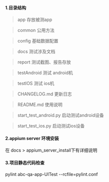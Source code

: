 #### 1.目录结构
>app                      存放被测app

>common                   公用方法

>config                   基础数据配置

>docs                     测试涉及文档

>report                   测试截图、报告存放

>testAndroid              测试 android机

>testIOS                  测试 ios机

>CHANGELOG.md             更新日志

>README.md                使用说明

>start_test_android.py    启动测试android设备

>start_test_ios.py        启动测试ios设备

#### 2.appium server 环境安装
在 docs > appium_server_install下有详细说明

#### 3.项目静态代码检查
pylint abc-qa-app-UITest --rcfile=pylint.conf
